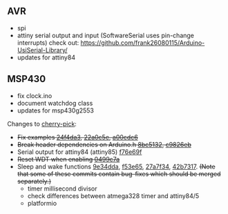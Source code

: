 AVR
---
- spi
- attiny serial output and input (SoftwareSerial uses pin-change interrupts)
  check out: https://github.com/frank26080115/Arduino-UsiSerial-Library/
- updates for attiny84

MSP430
------
- fix clock.ino
- document watchdog class
- updates for msp430g2553

Changes to [cherry-pick](https://coderwall.com/p/sgpksw/git-cherry-pick-from-another-repository):
- ~~Fix examples [24f4da3](../../pull/1/commits/24f4da3da3708afffd84b18a1d0eae57e9efe090), [22a0c5e](../../pull/1/commits/22a0c5e7e95045155747080efe3635d3282b1631), [a00cdc6](../../pull/1/commits/a00cdc6fc1ee24cae271a7311230b0f440f8d6db)~~
- ~~Break header dependencies on Arduino.h [8bc5132](../../pull/1/commits/8bc51324a0a8600c6d9ac1b4640dca0f62cff15f), [c9826eb](../../pull/1/commits/c9826ebaf46e34b78b040b64785bccfb3ba6918c)~~
- Serial output for attiny84 (attiny85) [f76e69f](../../pull/1/commits/f76e69ffd1273028b8b831aa7603468d7f8a4fe5)
- ~~Reset WDT when enabling [0499c7a](../../pull/1/commits/0499c7abadb38f652cfb558203f3cfce84af30fc)~~
- Sleep and wake functions [9e34dda](../../pull/1/commits/9e34ddab7566d718a68a2f7b30f1cbf3192ddc96), [f53e65](../../pull/1/commits/bf53e651a071eaeaada8dfcc20f4c5533d0a0473), [27a7f34](../../pull/1/commits/27a7f3430aff0aec37fd08fb0d87d0e1e8d0a27b), [42b7317](../../pull/1/commits/42b731722ea856d91c36a9fae940b68708cdcd32). ~~(Note that some of these commits contain bug-fixes which should be merged separately.)~~
  - timer millisecond divisor
  - check differences between atmega328 timer and attiny84/5
  - platformio
